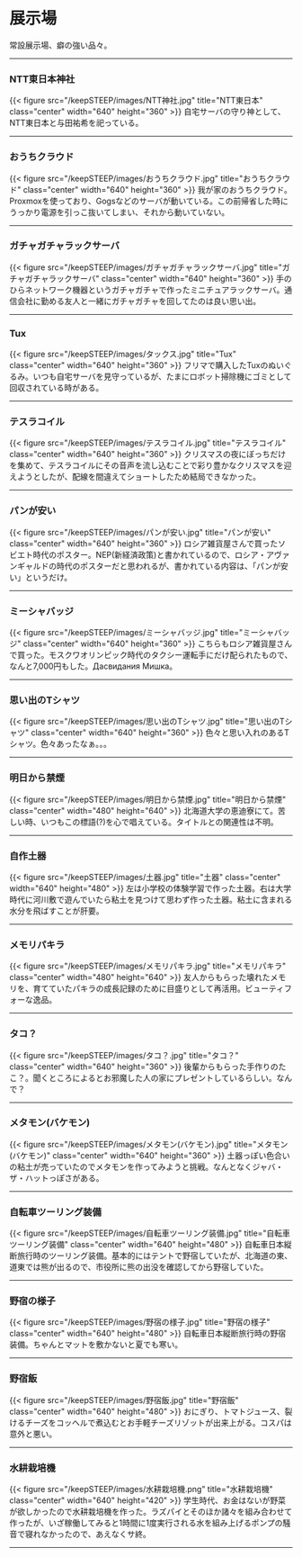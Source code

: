 # 展示場
常設展示場、癖の強い品々。
***


### NTT東日本神社
{{< figure src="/keepSTEEP/images/NTT神社.jpg" title="NTT東日本" class="center" width="640" height="360" >}}
自宅サーバの守り神として、NTT東日本と与田祐希を祀っている。
***
### おうちクラウド
{{< figure src="/keepSTEEP/images/おうちクラウド.jpg" title="おうちクラウド" class="center" width="640" height="360" >}}
我が家のおうちクラウド。Proxmoxを使っており、Gogsなどのサーバが動いている。この前帰省した時にうっかり電源を引っこ抜いてしまい、それから動いていない。
***
### ガチャガチャラックサーバ
{{< figure src="/keepSTEEP/images/ガチャガチャラックサーバ.jpg" title="ガチャガチャラックサーバ" class="center" width="640" height="360" >}}
手のひらネットワーク機器というガチャガチャで作ったミニチュアラックサーバ。通信会社に勤める友人と一緒にガチャガチャを回してたのは良い思い出。
***
### Tux
{{< figure src="/keepSTEEP/images/タックス.jpg" title="Tux" class="center" width="640" height="360" >}}
フリマで購入したTuxのぬいぐるみ。いつも自宅サーバを見守っているが、たまにロボット掃除機にゴミとして回収されている時がある。
***
### テスラコイル
{{< figure src="/keepSTEEP/images/テスラコイル.jpg" title="テスラコイル" class="center" width="640" height="360" >}}
クリスマスの夜にぼっちだけを集めて、テスラコイルにその音声を流し込むことで彩り豊かなクリスマスを迎えようとしたが、配線を間違えてショートしたため結局できなかった。
***
### パンが安い
{{< figure src="/keepSTEEP/images/パンが安い.jpg" title="パンが安い" class="center" width="640" height="360" >}}
ロシア雑貨屋さんで買ったソビエト時代のポスター。NEP(新経済政策)と書かれているので、ロシア・アヴァンギャルドの時代のポスターだと思われるが、書かれている内容は、「パンが安い」というだけ。
***
### ミーシャバッジ
{{< figure src="/keepSTEEP/images/ミーシャバッジ.jpg" title="ミーシャバッジ" class="center" width="640" height="360" >}}
こちらもロシア雑貨屋さんで買った。モスクワオリンピック時代のタクシー運転手にだけ配られたもので、なんと7,000円もした。Дасвидания Мишка。
***
### 思い出のTシャツ
{{< figure src="/keepSTEEP/images/思い出のTシャツ.jpg" title="思い出のTシャツ" class="center" width="640" height="360" >}}
色々と思い入れのあるTシャツ。色々あったなぁ。。。
***
### 明日から禁煙
{{< figure src="/keepSTEEP/images/明日から禁煙.jpg" title="明日から禁煙" class="center" width="480" height="640" >}}
北海道大学の恵迪寮にて。苦しい時、いつもこの標語(?)を心で唱えている。タイトルとの関連性は不明。
***
### 自作土器
{{< figure src="/keepSTEEP/images/土器.jpg" title="土器" class="center" width="640" height="480" >}}
左は小学校の体験学習で作った土器。右は大学時代に河川敷で遊んでいたら粘土を見つけて思わず作った土器。粘土に含まれる水分を飛ばすことが肝要。
***
### メモリパキラ
{{< figure src="/keepSTEEP/images/メモリパキラ.jpg" title="メモリパキラ" class="center" width="480" height="640" >}}
友人からもらった壊れたメモリを、育てていたパキラの成長記録のために目盛りとして再活用。ビューティフォーな逸品。
***
### タコ？
{{< figure src="/keepSTEEP/images/タコ？.jpg" title="タコ？" class="center" width="640" height="360" >}}
後輩からもらった手作りのたこ？。聞くところによるとお邪魔した人の家にプレゼントしているらしい。なんで？
***
### メタモン(バケモン)
{{< figure src="/keepSTEEP/images/メタモン(バケモン).jpg" title="メタモン(バケモン)" class="center" width="640" height="360" >}}
土器っぽい色合いの粘土が売っていたのでメタモンを作ってみようと挑戦。なんとなくジャバ・ザ・ハットっぽさがある。
***
### 自転車ツーリング装備
{{< figure src="/keepSTEEP/images/自転車ツーリング装備.jpg" title="自転車ツーリング装備" class="center" width="640" height="480" >}}
自転車日本縦断旅行時のツーリング装備。基本的にはテントで野宿していたが、北海道の東、道東では熊が出るので、市役所に熊の出没を確認してから野宿していた。
***
### 野宿の様子
{{< figure src="/keepSTEEP/images/野宿の様子.jpg" title="野宿の様子" class="center" width="640" height="480" >}}
自転車日本縦断旅行時の野宿装備。ちゃんとマットを敷かないと夏でも寒い。
***
### 野宿飯
{{< figure src="/keepSTEEP/images/野宿飯.jpg" title="野宿飯" class="center" width="640" height="480" >}}
おにぎり、トマトジュース、裂けるチーズをコッヘルで煮込むとお手軽チーズリゾットが出来上がる。コスパは意外と悪い。
***
### 水耕栽培機
{{< figure src="/keepSTEEP/images/水耕栽培機.png" title="水耕栽培機" class="center" width="640" height="420" >}}
学生時代、お金はないが野菜が欲しかったので水耕栽培機を作った。ラズパイとそのほか諸々を組み合わせて作ったが、いざ稼働してみると1時間に1度実行される水を組み上げるポンプの騒音で寝れなかったので、あえなくサ終。
***